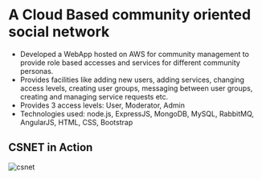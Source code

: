 # A Cloud Based community oriented social network

<ul>
					      		<li>Developed a WebApp hosted on AWS for community management to provide role based accesses and services for different community personas.</li>
					      		<li>Provides facilities like adding new users, adding services, changing access levels, creating user groups, messaging between user groups, creating and managing service requests etc.</li>
					      		<li>Provides 3 access levels: User, Moderator, Admin</li>
					      		<li>Technologies used: node.js, ExpressJS, MongoDB, MySQL, RabbitMQ, AngularJS, HTML, CSS, Bootstrap</li>
					      	</ul>
						
## CSNET in Action
![csnet](https://user-images.githubusercontent.com/22826481/26918778-3098c522-4be8-11e7-87a0-df6c427c4bf4.gif)
